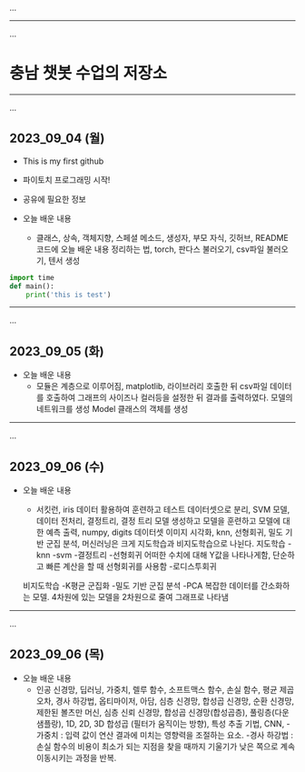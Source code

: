 ...
- - -
...
# 충남 챗봇 수업의 저장소

- - -
...
## 2023_09_04 (월)

* This is my first github

* 파이토치 프로그래밍 시작!

* 공유에 필요한 정보


* 오늘 배운 내용
    * 클래스, 상속,  객체지향, 스페셜 메소드, 생성자, 부모 자식, 깃허브, README 코드에 오늘 배운 내용 정리하는 법, torch, 판다스 불러오기, csv파일 불러오기, 텐서 생성

```python
import time
def main():
    print('this is test')
```

- - -
...
## 2023_09_05 (화)

* 오늘 배운 내용
    * 모듈은 계층으로 이루어짐, matplotlib, 라이브러리 호출한 뒤 csv파일 데이터를 호출하여 그래프의 사이즈나 컬러등을 설정한 뒤 결과를 출력하였다. 모델의 네트워크를 생성 Model 클래스의 객체를 생성

- - -
...
## 2023_09_06 (수)

* 오늘 배운 내용
    * 서킷런, iris 데이터 활용하여 훈련하고 테스트 데이터셋으로 분리, SVM 모델, 데이터 전처리,  결정트리, 결정 트리 모델 생성하고 모델을 훈련하고 모델에 대한 예측 출력, numpy, digits 데이터셋 이미지 시각화, knn, 선형회귀, 밀도 기반 군집 분석, 머신러닝은 크게 지도학습과 비지도학습으로 나뉜다.
    지도학습
    -knn
    -svm
    -결정트리
    -선형회귀 어떠한 수치에 대해 Y값을 나타나게함, 단순하고 빠른 계산을 할 때 선형회귀를 사용함
    -로디스투회귀 

    비지도학습
    -K평균 군집화
    -밀도 기반 군집 분석
    -PCA 복잡한 데이터를 간소화하는 모델. 4차원에 있는 모델을 2차원으로 줄여 그래프로 나타냄

- - -
...
## 2023_09_06 (목)

* 오늘 배운 내용
    * 인공 신경망, 딥러닝, 가중치, 렐루 함수, 소프트맥스 함수, 손실 함수, 평균 제곱 오차, 경사 하강법, 옵티마이저, 아담, 심층 신경망, 합성곱 신경망, 순환 신경망, 제한된 볼츠만 머신, 심층 신뢰 신경망, 합성곱 신경망(합성곱층), 풀링층(다운 샘플랑), 1D, 2D, 3D 합성곱 (필터가 움직이는 방향), 특성 추출 기법, CNN, 
    -가중치 : 입력 값이 연산 결과에 미치는 영향력을 조절하는 요소.
    -경사 하강법 : 손실 함수의 비용이 최소가 되는 지점을 찾을 때까지 기울기가 낮은 쪽으로 계속 이동시키는 과정을 반복.